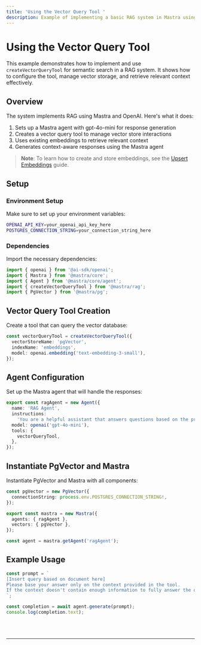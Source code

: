 ```yaml
---
title: 'Using the Vector Query Tool '
description: Example of implementing a basic RAG system in Mastra using OpenAI embeddings and PGVector for vector storage.
---
```


# Using the Vector Query Tool

This example demonstrates how to implement and use `createVectorQueryTool` for semantic search in a RAG system. It shows how to configure the tool, manage vector storage, and retrieve relevant context effectively.

## Overview

The system implements RAG using Mastra and OpenAI. Here's what it does:

1. Sets up a Mastra agent with gpt-4o-mini for response generation
2. Creates a vector query tool to manage vector store interactions
3. Uses existing embeddings to retrieve relevant context
4. Generates context-aware responses using the Mastra agent

> **Note**: To learn how to create and store embeddings, see the [Upsert Embeddings](/docs/examples/rag/upsert/upsert-embeddings) guide.

## Setup

### Environment Setup

Make sure to set up your environment variables:

```bash filename=".env"
OPENAI_API_KEY=your_openai_api_key_here
POSTGRES_CONNECTION_STRING=your_connection_string_here
```

### Dependencies

Import the necessary dependencies:

```typescript copy showLineNumbers filename="src/index.ts"
import { openai } from '@ai-sdk/openai';
import { Mastra } from '@mastra/core';
import { Agent } from '@mastra/core/agent';
import { createVectorQueryTool } from '@mastra/rag';
import { PgVector } from '@mastra/pg';
```

## Vector Query Tool Creation

Create a tool that can query the vector database:

```typescript copy showLineNumbers{7} filename="src/index.ts"
const vectorQueryTool = createVectorQueryTool({
  vectorStoreName: 'pgVector',
  indexName: 'embeddings',
  model: openai.embedding('text-embedding-3-small'),
});
```

## Agent Configuration

Set up the Mastra agent that will handle the responses:

```typescript copy showLineNumbers{13} filename="src/index.ts"
export const ragAgent = new Agent({
  name: 'RAG Agent',
  instructions:
    'You are a helpful assistant that answers questions based on the provided context. Keep your answers concise and relevant.',
  model: openai('gpt-4o-mini'),
  tools: {
    vectorQueryTool,
  },
});
```

## Instantiate PgVector and Mastra

Instantiate PgVector and Mastra with all components:

```typescript copy showLineNumbers{23} filename="src/index.ts"
const pgVector = new PgVector({
  connectionString: process.env.POSTGRES_CONNECTION_STRING!,
});

export const mastra = new Mastra({
  agents: { ragAgent },
  vectors: { pgVector },
});

const agent = mastra.getAgent('ragAgent');
```

## Example Usage

```typescript copy showLineNumbers{32} filename="src/index.ts"
const prompt = `
[Insert query based on document here]
Please base your answer only on the context provided in the tool. 
If the context doesn't contain enough information to fully answer the question, please state that explicitly.
`;

const completion = await agent.generate(prompt);
console.log(completion.text);
```

<br />
<br />
<hr className="dark:border-[#404040] border-gray-300" />
<br />
<br />
<GithubLink
  link={
    "https://github.com/mastra-ai/mastra/blob/main/examples/basics/rag/basic-rag"
  }
/>
